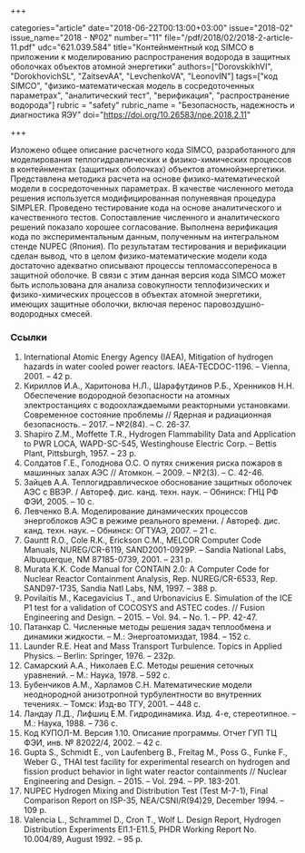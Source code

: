 +++

categories="article"
date="2018-06-22T00:13:00+03:00"
issue="2018-02"
issue_name="2018 - №02"
number="11"
file="/pdf/2018/02/2018-2-article-11.pdf"
udc="621.039.584"
title="Контейнментный код SIMCO в приложении к моделированию распространения водорода в защитных оболочках объектов атомной энергетики"
authors=["DorovskikhVI", "DorokhovichSL", "ZaitsevAA", "LevchenkoVA", "LeonovIN"]
tags=["код SIMCO", "физико-математическая модель в сосредоточенных параметрах", "аналитический тест", "верификация", "распространение водорода"]
rubric = "safety"
rubric_name = "Безопасность, надежность и диагностика ЯЭУ"
doi="https://doi.org/10.26583/npe.2018.2.11"

+++

Изложено общее описание расчетного кода SIMCO, разработанного для моделирования теплогидравлических и физико-химических процессов в контейнментах (защитных оболочках) объектов атомнойэнергетики. Представлена методика расчета на основе физико-математической модели в сосредоточенных параметрах. В качестве численного метода решения используется модифицированная полунеявная процедура SIMPLER. Проведено тестирование кода на основе аналитического и качественного тестов. Сопоставление численного и аналитического решений показало хорошее согласование. Выполнена верификация кода по экспериментальным данным, полученным на интегральном стенде NUPEC (Япония). По результатам тестирования и верификации сделан вывод, что в целом физико-математические модели кода достаточно адекватно описывают процессы тепломассопереноса в защитной оболочке. В связи с этим данная версия кода SIMCO может быть использована для анализа совокупности теплофизических и физико-химических процессов в объектах атомной энергетики, имеющих защитные оболочки, включая перенос паровоздушно-водородных смесей.

### Ссылки

1. International Atomic Energy Agency (IAEA), Mitigation of hydrogen hazards in water cooled power reactors. IAEA-TECDOC-1196. – Vienna, 2001. – 42 p.
2. Кириллов И.А., Харитонова Н.Л., Шарафутдинов Р.Б., Хренников Н.Н. Обеспечение водородной безопасности на атомных электростанциях с водоохлаждаемыми реакторными установками. Современное состояние проблемы // Ядерная и радиационная безопасность. – 2017. – №2(84). – С. 26-37.
3. Shapiro Z.M., Moffette T.R., Hydrogen Flammability Data and Application to PWR LOCA, WAPD-SC-545, Westinghouse Electric Corp. – Bettis Plant, Pittsburgh, 1957. – 23 p.
4. Солдатов Г.Е., Голоднова О.С. О путях снижения риска пожаров в машинных залах АЭС // Атомкон. – 2009. – №2(3). – С. 42-46.
5. Зайцев А.А. Теплогидравлическое обоснование защитных оболочек АЭС с ВВЭР. / Автореф. дис. канд. техн. наук. – Обнинск: ГНЦ РФ ФЭИ, 2005. – 10 с.
6. Левченко В.А. Моделирование динамических процессов энергоблоков АЭС в режиме реального времени. / Автореф. дис. канд. техн. наук. – Обнинск: ОГТУАЭ, 2007. – 21 с.
7. Gauntt R.O., Cole R.K., Erickson C.M., MELCOR Computer Code Manuals, NUREG/CR-6119, SAND2001-0929P. – Sandia National Labs, Albuquerque, NM 87185-0739, 2001. – 231 p.
8. Murata K.K. Code Manual for CONTAIN 2.0: A Computer Code for Nuclear Reactor Containment Analysis, Rep. NUREG/CR-6533, Rep. SAND97-1735, Sandia Natl Labs, NM, 1997. – 388 p.
9. Povilaitis M., Kacegavicius T., and Urbonavicius E. Simulation of the ICE P1 test for a validation of COCOSYS and ASTEC codes. // Fusion Engineering and Design. – 2015. – Vol. 94. – No. 1. – PP. 42-47.
10. Патанкар С. Численные методы решения задач теплообмена и динамики жидкости. – М.: Энергоатомиздат, 1984. – 152 с.
11. Launder R.E. Heat and Mass Transport Turbulence. Topics in Applied Physics. – Berlin: Springer, 1976. – 232p.
12. Самарский А.А., Николаев Е.С. Методы решения сеточных уравнений. – М.: Наука, 1978. – 592 с.
13. Бубенчиков А.М., Харламов С.Н. Математические модели неоднородной анизотропной турбулентности во внутренних течениях. – Томск: Изд-во ТГУ, 2001. – 448 с.
14. Ландау Л.Д., Лифшиц Е.М. Гидродинамика. Изд. 4-е, стереотипное. – М.: Наука, 1988. – 736 с.
15. Код КУПОЛ-М. Версия 1.10. Описание программы. Отчет ГУП ТЦ ФЭИ, инв. № 82022/4, 2002. – 42 с.
16. Gupta S., Schmidt E., von Laufenberg B., Freitag M., Poss G., Funke F., Weber G., THAI test facility for experimental research on hydrogen and fission product behavior in light water reactor containments // Nuclear Engineering and Design. – 2015. – Vol. 294. – PP. 183-201.
17. NUPEC Hydrogen Mixing and Distribution Test (Test M-7-1), Final Comparison Report on ISP-35, NEA/CSNI/R(94)29, December 1994. – 109 p.
18. Valencia L., Schrammel D., Cron T., Wolf L. Design Report, Hydrogen Distribution Experiments El1.1-E11.5, PHDR Working Report No. 10.004/89, August 1992. – 95 p.